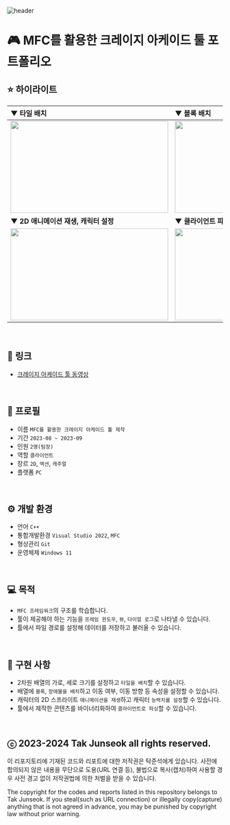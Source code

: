 ![header](https://capsule-render.vercel.app/api?type=waving&color=gradient&height=280&section=header&text=MFC%20Crazy%20Arcade%20Tool&fontSize=70&fontColor=ffffff&fontAlign=50&fontAlignY=45)

# 🎮 MFC를 활용한 크레이지 아케이드 툴 포트폴리오

## ⭐ 하이라이트
|▼ 타일 배치|▼ 블록 배치|
|:---|:---|
|<img src="https://github.com/user-attachments/assets/08a868fb-7759-4d0a-a15c-2fa93d4d7c79" width="368" height="214">|<img src="https://github.com/user-attachments/assets/a9c67acf-8921-45fe-bc94-d1cb6fec0e3a" width="368" height="214">|
|**▼ 2D 애니메이션 재생, 캐릭터 설정**|**▼ 클라이언트 파싱**|
|<img src="https://github.com/user-attachments/assets/97feeb0a-5b88-4b77-82e1-4ff7382be09a" width="368" height="214">|<img src="https://github.com/user-attachments/assets/60fc9c90-b8c7-4381-8b62-425d8e22c711" width="368" height="214">|
<br>

## 🔗 링크
- [크레이지 아케이드 툴 동영상](https://youtu.be/Uv0Mm6I5fog)
<br>

## 🔎 프로필
- 이름 `MFC를 활용한 크레이지 아케이드 툴 제작`
- 기간 `2023-08 ~ 2023-09`
- 인원 `2명(팀장)`
- 역할 `클라이언트`
- 장르 `2D`, `액션`, `캐주얼`
- 플랫폼 `PC`
<br>

## ⚙️ 개발 환경
- 언어 `C++`
- 통합개발환경 `Visual Studio 2022`, `MFC`
- 형상관리 `Git`
- 운영체제 `Windows 11`
<br>

## 💻 목적
- `MFC 프레임워크`의 구조를 학습합니다.
- 툴이 제공해야 하는 기능을 `프레임 윈도우`, `뷰`, `다이얼 로그`로 나타낼 수 있습니다.
- 툴에서 파일 경로를 설정해 데이터를 저장하고 불러올 수 있습니다.
<br>

## 📜 구현 사항
- 2차원 배열의 가로, 세로 크기를 설정하고 `타일을 배치`할 수 있습니다.
- 배열에 `블록`, `장애물을 배치`하고 이동 여부, 이동 방향 등 속성을 설정할 수 있습니다.
- 캐릭터의 2D 스프라이트 `애니메이션을 재생`하고 캐릭터 `능력치를 설정`할 수 있습니다.
- 툴에서 제작한 콘텐츠를 바이너리화하여 `클라이언트로 파싱`할 수 있습니다.
<br>

## ⓒ 2023-2024 Tak Junseok all rights reserved.
이 리포지토리에 기재된 코드와 리포트에 대한 저작권은 탁준석에게 있습니다. 사전에 합의되지 않은 내용을 무단으로 도용(URL 연결 등), 불법으로 복사(캡처)하여 사용할 경우 사전 경고 없이 저작권법에 의한 처벌을 받을 수 있습니다.

The copyright for the codes and reports listed in this repository belongs to Tak Junseok. If you steal(such as URL connection) or illegally copy(capture) anything that is not agreed in advance, you may be punished by copyright law without prior warning.
